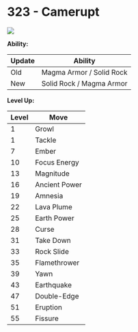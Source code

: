 # 323 - Camerupt
![][323]

**Ability:**

Update | Ability
---    | ---
Old    | Magma Armor / Solid Rock
New    | Solid Rock / Magma Armor

**Level Up:**

Level | Move
---   | ---
  1   | Growl
  1   | Tackle
  7   | Ember
 10   | Focus Energy
 13   | Magnitude
 16   | Ancient Power
 19   | Amnesia
 22   | Lava Plume
 25   | Earth Power
 28   | Curse
 31   | Take Down
 33   | Rock Slide
 35   | Flamethrower
 39   | Yawn
 43   | Earthquake
 47   | Double-Edge
 51   | Eruption
 55   | Fissure



[323]: /img/pokemon/323.png
